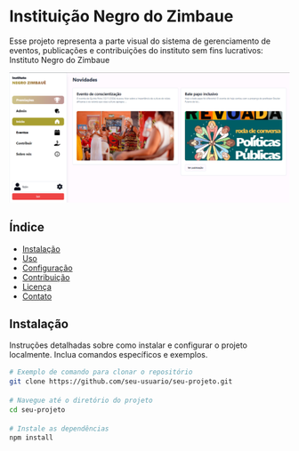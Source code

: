 # Instituição Negro do Zimbaue

Esse projeto representa a parte visual do sistema de gerenciamento de eventos, publicações e contribuições do instituto sem fins lucrativos: Instituto Negro do Zimbaue 

<img src="/public/mockups/feed.png" />

## Índice

- [Instalação](#instalação)
- [Uso](#uso)
- [Configuração](#configuração)
- [Contribuição](#contribuição)
- [Licença](#licença)
- [Contato](#contato)

## Instalação

Instruções detalhadas sobre como instalar e configurar o projeto localmente. Inclua comandos específicos e exemplos.

```bash
# Exemplo de comando para clonar o repositório
git clone https://github.com/seu-usuario/seu-projeto.git

# Navegue até o diretório do projeto
cd seu-projeto

# Instale as dependências
npm install